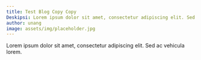 ```yaml
---
title: Test Blog Copy Copy
Deskipsi: Lorem ipsum dolor sit amet, consectetur adipiscing elit. Sed ac vehicula lorem.
author: unang
image: assets/img/placeholder.jpg
---
```


Lorem ipsum dolor sit amet, consectetur adipiscing elit. Sed ac vehicula lorem.
